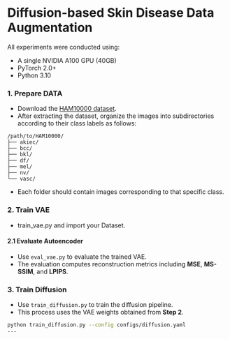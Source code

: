 # Diffusion-based Skin Disease Data Augmentation

All experiments were conducted using:
- A single NVIDIA A100 GPU (40GB)
- PyTorch 2.0+
- Python 3.10


### 1. Prepare DATA
- Download the [HAM10000 dataset](https://doi.org/10.1038/sdata.2018.161).
- After extracting the dataset, organize the images into subdirectories according to their class labels as follows:
```
/path/to/HAM10000/
├── akiec/
├── bcc/
├── bkl/
├── df/
├── mel/
├── nv/
└── vasc/
```
- Each folder should contain images corresponding to that specific class.


### 2. Train VAE
- train_vae.py and import your Dataset.

#### 2.1 Evaluate Autoencoder
- Use `eval_vae.py` to evaluate the trained VAE.
- The evaluation computes reconstruction metrics including **MSE**, **MS-SSIM**, and **LPIPS**.

### 3. Train Diffusion
- Use `train_diffusion.py` to train the diffusion pipeline.
- This process uses the VAE weights obtained from **Step 2**.

```bash
python train_diffusion.py --config configs/diffusion.yaml
---